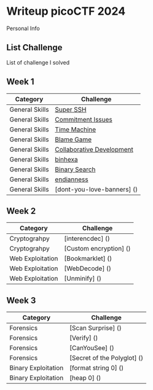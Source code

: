 # **Writeup picoCTF 2024**
Personal Info
## **List Challenge**
List of challenge I solved
## **Week 1**
| **Category**    | **Challenge**                       |
| -------------   | -------------                       |
| General Skills |[Super SSH](General%20Skills/superssh-solve.md)|
| General Skills |[Commitment Issues](General%20Skills/commit-solve.md)|
| General Skills |[Time Machine](General%20Skills/timemachine-solve.md)|
| General Skills |[Blame Game](General%20Skills/blamegame-solve.md)|
| General Skills |[Collaborative Development](General%20Skills/collaborative-solve.md)|
| General Skills |[binhexa](General%20Skills/binhexa-solve.md)|
| General Skills |[Binary Search](General%20Skills/binarysearch-solve.md)|
| General Skills |[endianness](General%20Skills/endianness-solve.md)|
| General Skills |[dont-you-love-banners] ()|

## **Week 2**
| **Category**    | **Challenge**                       |
| -------------   | -------------                       |
| Cryptograhpy |[interencdec] ()|
| Cryptograhpy |[Custom encryption] ()|
| Web Exploitation |[Bookmarklet] ()|
| Web Exploitation |[WebDecode] ()|
| Web Exploitation |[Unminify] ()|

## **Week 3**
| **Category**    | **Challenge**                       |
| -------------   | -------------                       |
| Forensics |[Scan Surprise] ()|
| Forensics |[Verify] ()|
| Forensics |[CanYouSee] ()|
| Forensics |[Secret of the Polyglot] ()|
| Binary Exploitation |[format string 0] ()|
| Binary Exploitation |[heap 0] ()|
